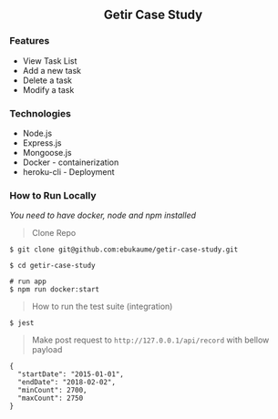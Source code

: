 <h2 align="center">Getir Case Study</h2>

### Features
- View Task List
- Add a new task
- Delete a task
- Modify a task

### Technologies

* Node.js
* Express.js
* Mongoose.js
* Docker - containerization
* heroku-cli - Deployment

### How to Run Locally
_You need to have docker, node and npm installed_
> Clone Repo
```
$ git clone git@github.com:ebukaume/getir-case-study.git

$ cd getir-case-study

# run app
$ npm run docker:start
```

> How to run the test suite (integration)
```
$ jest
```
> Make post request to `http://127.0.0.1/api/record` with bellow payload
```
{
  "startDate": "2015-01-01",
  "endDate": "2018-02-02",
  "minCount": 2700,
  "maxCount": 2750
}
```
